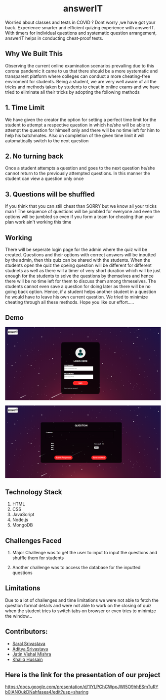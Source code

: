 <h1 align ="center">answerIT</h1>



Worried about classes and tests in COVID ?
Dont worry ,we have got your back. Experience smarter and efficient quizing experience with answerIT. With timers for individual questions and systematic question arrangement, answerIT helps in conducting cheat-proof tests.


## Why We Built This
Observing the current online examination scenarios prevailing due to this corona pandemic it came to us that there should be a more systematic and transparent platform where colleges can conduct a more cheating-free enviroment for students. Being a student, we are very well aware of all the tricks and methods taken by students to cheat in online exams and we have tried to eliminate all their tricks by adopting the following methods

## 1. Time Limit
We have given the creator the option for setting a perfect time limit for the student to attempt a respective question in which he/she will be able to attempt the question for himself only and there will be no time left for him to help his batchmates. Also on completion of the given time limit it will automatically switch to the next question

## 2. No turning back
Once a student attempts a question and goes to the next question he/she cannot return to the previously attempted questions. In this manner the student can view a question only once

## 3. Questions will be shuffled
If you think that you can still cheat than SORRY but we know all your tricks man ! The sequence of questions will be jumbled for everyone and even the options will be jumbled so even if you form a team for cheating than your plan work ain't working this time

## Working
There will be seperate login page for the admin where the quiz will be created. Questions and their options with correct answers will be inputted by the admin, then this quiz can be shared with the students. When the students open the quiz the opeing question will be different for different studnets as well as there will a timer of very short duration which will be just enough for the students to solve the questions by themselves and hence there will be no time left for them to discuss them among thmeselves. The students cannot even save a question for doing later as there will be no going back option. Hence, if a student helps another student in a question he would have to leave his own current question. We tried to minimize cheating through all these methods. Hope you like our effort.....

## Demo
<p align="center">
<img src="1.png"/>
 </p>
 
 <p align="center">
<img src="2.png"/>
 </p>

## Technology Stack
1. HTML
2. CSS
3. JavaScript
4. Node.js
5. MongoDB

## Challenges Faced
1. Major Challenge was to get the user to input to input the questions and shuffle them for students

2. Another challenge was to access the database for the inputted questions

## Limitations
Due to a lot of challenges and time limitations we were not able to fetch the question format details and were not able to work on the closing of quiz when the student tries to switch tabs on browser or even tries to minimize the window...

## Contributors:

* [Saral Srivastava](http://www.github.com/its-Easy)
* [Aditya Srivastava](http://www.github.com/adityaa22)
* [Jatin Vishal Mishra](https://github.com/jatinmishra517)
* [Khaliq Hussain](https://github.com/Khaliq-786)

## Here is the link for the presentation of our project
https://docs.google.com/presentation/d/1lYLPChCWpoJWI5O9hhESmTuRYb0iANOukDNahfasea4/edit?usp=sharing
  
